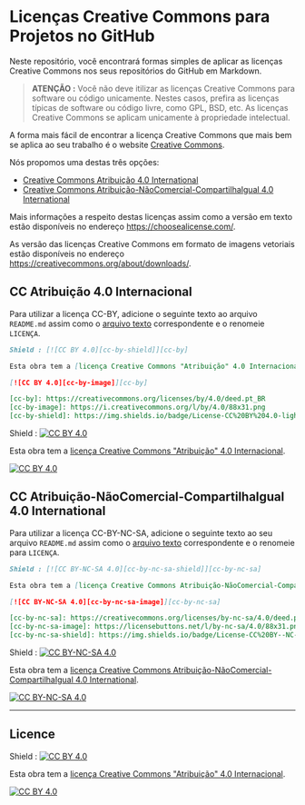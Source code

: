 # Licenças Creative Commons para Projetos no GitHub

Neste repositório, você encontrará formas simples de aplicar as licenças
Creative Commons nos seus repositórios do GitHub em Markdown.

> **ATENÇÃO :**
> Você não deve itilizar as licenças Creative Commons para software ou código unicamente.
> Nestes casos, prefira as licenças típicas de software ou código livre, como GPL, BSD, etc.
> As licenças Creative Commons se aplicam unicamente à propriedade intelectual.

A forma mais fácil de encontrar a licença Creative Commons que mais bem se
aplica ao seu trabalho é o website [Creative
Commons](https://creativecommons.org/choose/).

Nós propomos uma destas três opções:

* [Creative Commons Atribuição 4.0 International](#cc-atribuição-40-internacional)
* [Creative Commons Atribuição-NãoComercial-CompartilhaIgual 4.0 International](#cc-atribuição---nãocomercial---compartilhaigual-40-international)

Mais informações a respeito destas licenças assim como a versão em texto estão
disponíveis no endereço https://choosealicense.com/.

As versão das licenças Creative Commons em formato de imagens vetoriais estão
disponíveis no endereço https://creativecommons.org/about/downloads/.

## CC Atribuição 4.0 Internacional

Para utilizar a licença CC-BY, adicione o seguinte texto ao arquivo `README.md`
assim como o [arquivo texto](LICENSE-CC-BY) correspondente e o renomeie
`LICENÇA`.

```markdown
Shield : [![CC BY 4.0][cc-by-shield]][cc-by]

Esta obra tem a [licença Creative Commons "Atribuição" 4.0 Internacional][cc-by].

[![CC BY 4.0][cc-by-image]][cc-by]

[cc-by]: https://creativecommons.org/licenses/by/4.0/deed.pt_BR
[cc-by-image]: https://i.creativecommons.org/l/by/4.0/88x31.png
[cc-by-shield]: https://img.shields.io/badge/License-CC%20BY%204.0-lightgrey.svg
```

Shield : [![CC BY 4.0][cc-by-shield]][cc-by]

Esta obra tem a [licença Creative Commons "Atribuição" 4.0 Internacional][cc-by].

[![CC BY 4.0][cc-by-image]][cc-by]

[cc-by]: https://creativecommons.org/licenses/by/4.0/deed.pt_BR
[cc-by-image]: https://i.creativecommons.org/l/by/4.0/88x31.png
[cc-by-shield]: https://img.shields.io/badge/License-CC%20BY%204.0-lightgrey.svg


## CC Atribuição-NãoComercial-CompartilhaIgual 4.0 International

Para utilizar a licença CC-BY-NC-SA, adicione o seguinte texto ao seu arquivo
`README.md` assim como o [arquivo texto](LICENSE-CC-BY-NC-SA) correspondente e
o renomeie para `LICENÇA`.

```markdown
Shield : [![CC BY-NC-SA 4.0][cc-by-nc-sa-shield]][cc-by-nc-sa]

Esta obra tem a [licença Creative Commons Atribuição-NãoComercial-CompartilhaIgual 4.0 International][cc-by-nc-sa].

[![CC BY-NC-SA 4.0][cc-by-nc-sa-image]][cc-by-nc-sa]

[cc-by-nc-sa]: https://creativecommons.org/licenses/by-nc-sa/4.0/deed.pt_BR
[cc-by-nc-sa-image]: https://licensebuttons.net/l/by-nc-sa/4.0/88x31.png
[cc-by-nc-sa-shield]: https://img.shields.io/badge/License-CC%20BY--NC--SA%204.0-lightgrey.svg
```

Shield : [![CC BY-NC-SA 4.0][cc-by-nc-sa-shield]][cc-by-nc-sa]

Esta obra tem a [licença Creative Commons Atribuição-NãoComercial-CompartilhaIgual 4.0 International][cc-by-nc-sa].

[![CC BY-NC-SA 4.0][cc-by-nc-sa-image]][cc-by-nc-sa]

[cc-by-nc-sa]: https://creativecommons.org/licenses/by-nc-sa/4.0/deed.pt_BR
[cc-by-nc-sa-image]: https://licensebuttons.net/l/by-nc-sa/4.0/88x31.png
[cc-by-nc-sa-shield]: https://img.shields.io/badge/License-CC%20BY--NC--SA%204.0-lightgrey.svg

---

## Licence

Shield : [![CC BY 4.0][cc-by-shield]][cc-by]

Esta obra tem a [licença Creative Commons "Atribuição" 4.0 Internacional][cc-by].

[![CC BY 4.0][cc-by-image]][cc-by]

[cc-by]: http://creativecommons.org/licenses/by/4.0/
[cc-by-image]: https://i.creativecommons.org/l/by/4.0/88x31.png
